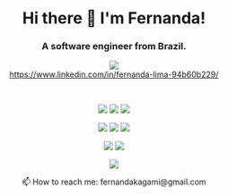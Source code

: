 <h1 align="center">Hi there 👋 I'm Fernanda!</h1>

<h3 align="center">A software engineer from Brazil.</h3>

<p align="center">
  <img src="https://img.shields.io/badge/LinkedIn-0077B5?style=for-the-badge&logo=linkedin&logoColor=white"/><br>
  <a href="https://www.linkedin.com/in/fernanda-lima-94b60b229" style="align-items: center">https://www.linkedin.com/in/fernanda-lima-94b60b229/</a>
</p>
<br>

<p align="center">
  <img src="https://img.shields.io/badge/HTML5-E34F26?style=for-the-badge&logo=html5&logoColor=white"/>
  <img src="https://img.shields.io/badge/CSS3-1572B6?style=for-the-badge&logo=css3&logoColor=white"/>
  <img src="https://img.shields.io/badge/JavaScript-323330?style=for-the-badge&logo=javascript&logoColor=F7DF1E"/>
</p>

<p align="center">
  <img src="https://img.shields.io/badge/TypeScript-007ACC?style=for-the-badge&logo=typescript&logoColor=white"/>
  <img src="https://img.shields.io/badge/React-20232A?style=for-the-badge&logo=react&logoColor=61DAFB"/>
  <img src="https://img.shields.io/badge/Vue.js-35495E?style=for-the-badge&logo=vuedotjs&logoColor=4FC08D"/>
</p>

<p align="center">
  <img src="https://img.shields.io/badge/PHP-777BB4?style=for-the-badge&logo=php&logoColor=white"/>
  <img src="https://img.shields.io/badge/Laravel-FF2D20?style=for-the-badge&logo=laravel&logoColor=white"/>
</p>

<p align="center">
  <img src="https://img.shields.io/badge/MySQL-005C84?style=for-the-badge&logo=mysql&logoColor=white"/>
 </p>

<!--<p align="center">
<picture>
<source
  srcset="https://github-readme-stats.vercel.app/api?username=fernandakagami&show_icons=true&theme=dark"
  media="(prefers-color-scheme: dark)"
/>
<source
  srcset="https://github-readme-stats.vercel.app/api?username=fernandakagami&show_icons=true"
  media="(prefers-color-scheme: light), (prefers-color-scheme: no-preference)"
/>
<img src="https://github-readme-stats.vercel.app/api?username=fernandakagami&show_icons=true" />
</picture>
</p> -->

<p align="center">
  📫 How to reach me: fernandakagami@gmail.com
</p>

<!--
Here are some ideas to get you started:

- 🔭 I’m currently working on ...
- 🌱 I’m currently learning ...
- 👯 I’m looking to collaborate on ...
- 🤔 I’m looking for help with ...
- 💬 Ask me about ...
- 📫 How to reach me: ...
- 😄 Pronouns: ...
- ⚡ Fun fact: ...
-->
